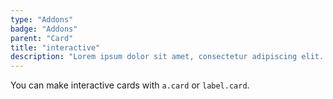 ```yaml
---
type: "Addons"
badge: "Addons"
parent: "Card"
title: "interactive"
description: "Lorem ipsum dolor sit amet, consectetur adipiscing elit. Nunc tempus laoreet leo sit amet iaculis."
---
```


You can make interactive cards with `a.card` or `label.card`.

<demo>
  <demovanilla src="vanilla/addons/card/interactive">
  </demovanilla>
</demo>

